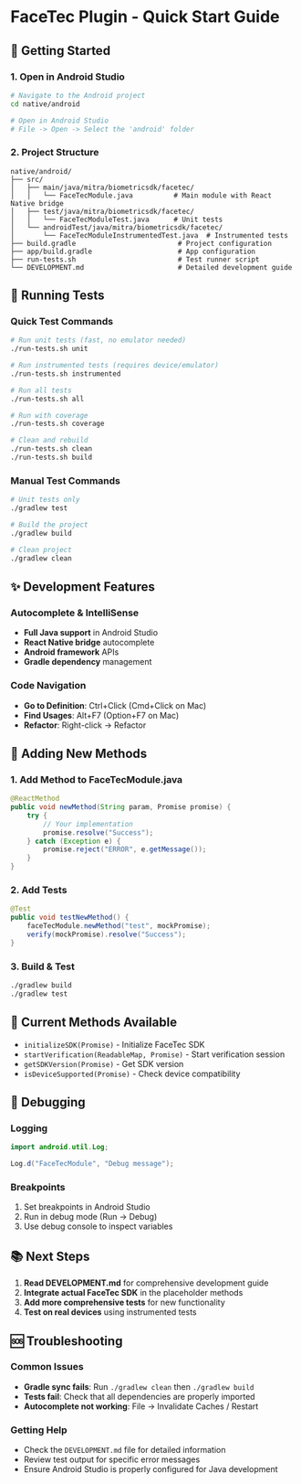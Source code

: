 # FaceTec Plugin - Quick Start Guide

## 🚀 Getting Started

### 1. Open in Android Studio
```bash
# Navigate to the Android project
cd native/android

# Open in Android Studio
# File -> Open -> Select the 'android' folder
```

### 2. Project Structure
```
native/android/
├── src/
│   ├── main/java/mitra/biometricsdk/facetec/
│   │   └── FaceTecModule.java          # Main module with React Native bridge
│   ├── test/java/mitra/biometricsdk/facetec/
│   │   └── FaceTecModuleTest.java      # Unit tests
│   └── androidTest/java/mitra/biometricsdk/facetec/
│       └── FaceTecModuleInstrumentedTest.java  # Instrumented tests
├── build.gradle                         # Project configuration
├── app/build.gradle                     # App configuration
├── run-tests.sh                         # Test runner script
└── DEVELOPMENT.md                       # Detailed development guide
```

## 🧪 Running Tests

### Quick Test Commands
```bash
# Run unit tests (fast, no emulator needed)
./run-tests.sh unit

# Run instrumented tests (requires device/emulator)
./run-tests.sh instrumented

# Run all tests
./run-tests.sh all

# Run with coverage
./run-tests.sh coverage

# Clean and rebuild
./run-tests.sh clean
./run-tests.sh build
```

### Manual Test Commands
```bash
# Unit tests only
./gradlew test

# Build the project
./gradlew build

# Clean project
./gradlew clean
```

## ✨ Development Features

### Autocomplete & IntelliSense
- **Full Java support** in Android Studio
- **React Native bridge** autocomplete
- **Android framework** APIs
- **Gradle dependency** management

### Code Navigation
- **Go to Definition**: Ctrl+Click (Cmd+Click on Mac)
- **Find Usages**: Alt+F7 (Option+F7 on Mac)
- **Refactor**: Right-click → Refactor

## 🔧 Adding New Methods

### 1. Add Method to FaceTecModule.java
```java
@ReactMethod
public void newMethod(String param, Promise promise) {
    try {
        // Your implementation
        promise.resolve("Success");
    } catch (Exception e) {
        promise.reject("ERROR", e.getMessage());
    }
}
```

### 2. Add Tests
```java
@Test
public void testNewMethod() {
    faceTecModule.newMethod("test", mockPromise);
    verify(mockPromise).resolve("Success");
}
```

### 3. Build & Test
```bash
./gradlew build
./gradlew test
```

## 📱 Current Methods Available

- `initializeSDK(Promise)` - Initialize FaceTec SDK
- `startVerification(ReadableMap, Promise)` - Start verification session
- `getSDKVersion(Promise)` - Get SDK version
- `isDeviceSupported(Promise)` - Check device compatibility

## 🐛 Debugging

### Logging
```java
import android.util.Log;

Log.d("FaceTecModule", "Debug message");
```

### Breakpoints
1. Set breakpoints in Android Studio
2. Run in debug mode (Run → Debug)
3. Use debug console to inspect variables

## 📚 Next Steps

1. **Read DEVELOPMENT.md** for comprehensive development guide
2. **Integrate actual FaceTec SDK** in the placeholder methods
3. **Add more comprehensive tests** for new functionality
4. **Test on real devices** using instrumented tests

## 🆘 Troubleshooting

### Common Issues
- **Gradle sync fails**: Run `./gradlew clean` then `./gradlew build`
- **Tests fail**: Check that all dependencies are properly imported
- **Autocomplete not working**: File → Invalidate Caches / Restart

### Getting Help
- Check the `DEVELOPMENT.md` file for detailed information
- Review test output for specific error messages
- Ensure Android Studio is properly configured for Java development
